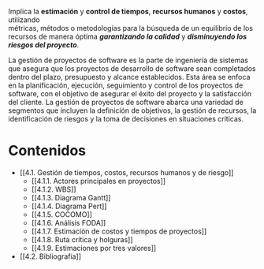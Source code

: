Implica la **estimación** y **control de tiempos**, **recursos humanos** y **costos**, utilizando  
métricas, métodos o metodologías para la búsqueda de un equilibrio de los recursos de manera óptima ***garantizando la calidad*** y ***disminuyendo los riesgos del proyecto***.

La gestión de proyectos de software es la parte de ingeniería de sistemas que asegura que los proyectos de desarrollo de software sean completados dentro del plazo, presupuesto y alcance establecidos. Esta área se enfoca en la planificación, ejecución, seguimiento y control de los proyectos de software, con el objetivo de asegurar el éxito del proyecto y la satisfacción del cliente. La gestión de proyectos de software abarca una variedad de segmentos que incluyen la definición de objetivos, la gestión de recursos, la identificación de riesgos y la toma de decisiones en situaciones críticas.
# Contenidos
- [[4.1. Gestión de tiempos, costos, recursos humanos y de riesgo]]
	- [[4.1.1. Actores principales en proyectos]]
	- [[4.1.2. WBS]]
	- [[4.1.3. Diagrama Gantt]]
	- [[4.1.4. Diagrama Pert]]
	- [[4.1.5. COCOMO]]
	- [[4.1.6. Análisis FODA]]
	- [[4.1.7. Estimación de costos y tiempos de proyectos]]
	- [[4.1.8. Ruta crítica y holguras]]
	- [[4.1.9. Estimaciones por tres valores]]
- [[4.2. Bibliografía]]